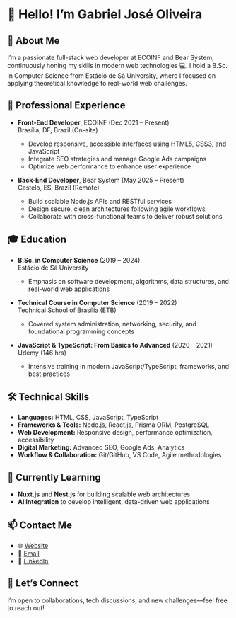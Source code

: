 # 👋 Hello! I’m Gabriel José Oliveira

## 🚀 About Me
I’m a passionate full-stack web developer at ECOINF and Bear System, continuously honing my skills in modern web technologies 💻. I hold a B.Sc. in Computer Science from Estácio de Sá University, where I focused on applying theoretical knowledge to real-world web challenges.

## 💼 Professional Experience
- **Front-End Developer**, ECOINF (Dec 2021 – Present)  
  Brasília, DF, Brazil (On-site)  
  - Develop responsive, accessible interfaces using HTML5, CSS3, and JavaScript  
  - Integrate SEO strategies and manage Google Ads campaigns  
  - Optimize web performance to enhance user experience

- **Back-End Developer**, Bear System (May 2025 – Present)  
  Castelo, ES, Brazil (Remote)  
  - Build scalable Node.js APIs and RESTful services  
  - Design secure, clean architectures following agile workflows  
  - Collaborate with cross-functional teams to deliver robust solutions

## 🎓 Education
- **B.Sc. in Computer Science** (2019 – 2024)  
  Estácio de Sá University  
  - Emphasis on software development, algorithms, data structures, and real-world web applications

- **Technical Course in Computer Science** (2019 – 2022)  
  Technical School of Brasília (ETB)  
  - Covered system administration, networking, security, and foundational programming concepts

- **JavaScript & TypeScript: From Basics to Advanced** (2020 – 2021)  
  Udemy (146 hrs)  
  - Intensive training in modern JavaScript/TypeScript, frameworks, and best practices

## 🛠️ Technical Skills
- **Languages:** HTML, CSS, JavaScript, TypeScript  
- **Frameworks & Tools:** Node.js, React.js, Prisma ORM, PostgreSQL  
- **Web Development:** Responsive design, performance optimization, accessibility  
- **Digital Marketing:** Advanced SEO, Google Ads, Analytics  
- **Workflow & Collaboration:** Git/GitHub, VS Code, Agile methodologies

## 🌱 Currently Learning
- **Nuxt.js** and **Nest.js** for building scalable web architectures  
- **AI Integration** to develop intelligent, data-driven web applications

## 📫 Contact Me
- 🌐 [Website](https://www.gjoliveira.dev)  
- 💌 [Email](mailto:gjoliveira@gjoliveira.dev)  
- 🔗 [LinkedIn](https://www.linkedin.com/in/gjoliveira963/)

## 🌟 Let’s Connect
I’m open to collaborations, tech discussions, and new challenges—feel free to reach out!  
